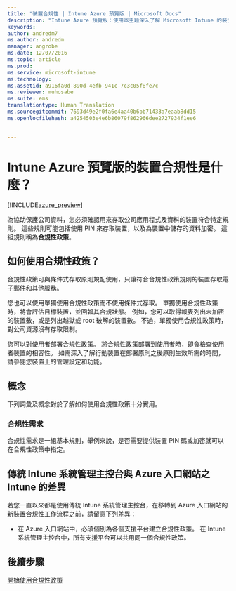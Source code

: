 ```yaml
---
title: "裝置合規性 | Intune Azure 預覽版 | Microsoft Docs"
description: "Intune Azure 預覽版︰使用本主題深入了解 Microsoft Intune 的裝置合規性"
keywords: 
author: andredm7
ms.author: andredm
manager: angrobe
ms.date: 12/07/2016
ms.topic: article
ms.prod: 
ms.service: microsoft-intune
ms.technology: 
ms.assetid: a916fa0d-890d-4efb-941c-7c3c05f8fe7c
ms.reviewer: muhosabe
ms.suite: ems
translationtype: Human Translation
ms.sourcegitcommit: 7693d49e2f0fa6e4aa40b6bb71433a7eaab8dd15
ms.openlocfilehash: a4254503e4e6b86079f862966dee2727934f1ee6


---
```


# <a name="what-is-device-compliance-in-intune-azure-preview"></a>Intune Azure 預覽版的裝置合規性是什麼？


[!INCLUDE[azure_preview](../includes/azure_preview.md)]

為協助保護公司資料，您必須確認用來存取公司應用程式及資料的裝置符合特定規則。 這些規則可能包括使用 PIN 來存取裝置，以及為裝置中儲存的資料加密。 這組規則稱為**合規性政策**。

##  <a name="how-should-i-use-a-device-compliance-policy"></a>如何使用合規性政策？
合規性政策可與條件式存取原則規配使用，只讓符合合規性政策規則的裝置存取電子郵件和其他服務。

您也可以使用單獨使用合規性政策而不使用條件式存取。
單獨使用合規性政策時，將會評估目標裝置，並回報其合規狀態。 例如，您可以取得報表列出未加密的裝置數，或是列出越獄或 root 破解的裝置數。 不過，單獨使用合規性政策時，對公司資源沒有存取限制。

您可以對使用者部署合規性政策。 將合規性政策部署到使用者時，即會檢查使用者裝置的相容性。 如需深入了解行動裝置在部署原則之後原則生效所需的時間，請參閱您裝置上的管理設定和功能。

##  <a name="concepts"></a>概念
下列詞彙及概念對於了解如何使用合規性政策十分實用。

### <a name="compliance-requirements"></a>合規性需求
合規性需求是一組基本規則，舉例來說，是否需要提供裝置 PIN 碼或加密就可以在合規性政策中指定。

<!---### Actions for noncompliance

You can specify what needs to happen when a device is determined as noncompliant. This can be a sequence of actions during a specific time.
When you specify these actions, Intune will automatically initiate them in the sequence you specify. See the following example of a sequence of
actions for a device that continues to be in the noncompliant status for
a week:

-   When the device is first determined to be non-compliant, an email with noncompliant notification is sent to the user.

-   3 days after initial noncompliance state, a follow up reminder is sent to the user.

-   5 days after initial noncompliance state, a final reminder with a notification that access to company resources will be blocked on the device in 2 days if the compliance issues are not remediated is sent to the user.

-   7 days after initial noncompliance state, access to company resources is blocked. This requires that you have conditional access policy that specifies that access from noncompliant devices should    be blocked for services such as Exchange and SharePoint.

### Grace Period

This is the time between when a device is first determined as
noncompliant to when access to company resources on that device is blocked. This time allows for time that the user has to resolve
compliance issues on the device. You can also use this time to create your action sequences to send notifications to the user before their access is blocked.

Remember that you need to implement conditional access policies in addition to compliance policies in order for access to company resources to be blocked.--->

##  <a name="differences-between-the-classic-intune-admin-console-and-intune-in-the-azure-portal"></a>傳統 Intune 系統管理主控台與 Azure 入口網站之 Intune 的差異


若您一直以來都是使用傳統 Intune 系統管理主控台，在移轉到 Azure 入口網站的新裝置合規性工作流程之前，請留意下列差異︰


-   在 Azure 入口網站中，必須個別為各個支援平台建立合規性政策。 在 Intune 系統管理主控台中，所有支援平台可以共用同一個合規性政策。


<!--- -   In the Azure portal, you have the ability to specify actions and notifications that are intiated when a device is determined to be noncompliant. This ability does not exist in the Intune admin console.

-   In the Azure portal, you can set a grace period to allow time for the end-user to get their device back to compliance status before they completely lose the ability to get company data on their device. This is not available in the Intune admin console.--->

##  <a name="next-steps"></a>後續步驟

[開始使用合規性政策](get-started-with-device-compliance.md)


<!---### See also

Conditional access--->



<!--HONumber=Feb17_HO1-->


